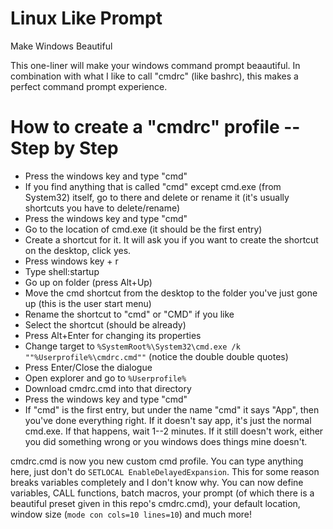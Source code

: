 # Linux Like Prompt
Make Windows Beautiful

This one-liner will make your windows command prompt beaautiful. In combination with what I like to call "cmdrc" (like bashrc), this makes a perfect command prompt experience.

# How to create a "cmdrc" profile -- Step by Step
- Press the windows key and type "cmd"
- If you find anything that is called "cmd" except cmd.exe (from System32) itself, go to there and delete or rename it (it's usually shortcuts you have to delete/rename)
- Press the windows key and type "cmd"
- Go to the location of cmd.exe (it should be the first entry)
- Create a shortcut for it. It will ask you if you want to create the shortcut on the desktop, click yes.
- Press windows key + r
- Type shell:startup
- Go up on folder (press Alt+Up)
- Move the cmd shortcut from the desktop to the folder you've just gone up (this is the user start menu)
- Rename the shortcut to "cmd" or "CMD" if you like
- Select the shortcut (should be already)
- Press Alt+Enter for changing its properties
- Change target to `%SystemRoot%\System32\cmd.exe /k ""%Userprofile%\cmdrc.cmd""` (notice the double double quotes)
- Press Enter/Close the dialogue
- Open explorer and go to `%Userprofile%`
- Download cmdrc.cmd into that directory
- Press the windows key and type "cmd"
- If "cmd" is the first entry, but under the name "cmd" it says "App", then you've done everything right. If it doesn't say app, it's just the normal cmd.exe. If that happens, wait 1--2 minutes. If it still doesn't work, either you did something wrong or you windows does things mine doesn't.

cmdrc.cmd is now you new custom cmd profile. You can type anything here, just don't do `SETLOCAL EnableDelayedExpansion`. This for some reason breaks variables completely and I don't know why.
You can now define variables, CALL functions, batch macros, your prompt (of which there is a beautiful preset given in this repo's cmdrc.cmd), your default location, window size (`mode con cols=10 lines=10`) and much more!
